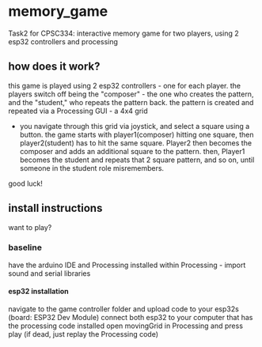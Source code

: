 # memory_game
Task2 for CPSC334: interactive memory game for two players, using 2 esp32 controllers and processing

## how does it work?
this game is played using 2 esp32 controllers - one for each player. 
the players switch off being the "composer" - the one who creates the pattern, and the "student," who repeats the pattern back.
the pattern is created and repeated via a Processing GUI - a 4x4 grid
- you navigate through this grid via joystick, and select a square using a button.
the game starts with player1(composer) hitting one square, then player2(student) has to hit the same square.
Player2 then becomes the composer and adds an additional square to the pattern.
then, Player1 becomes the student and repeats that 2 square pattern, and so on, until someone in the student role misremembers.

good luck!

## install instructions
want to play? 

### baseline 
have the arduino IDE and Processing installed 
within Processing - import sound and serial libraries

#### esp32 installation
navigate to the game controller folder and upload code to your esp32s (board: ESP32 Dev Module)
connect both esp32 to your computer that has the processing code installed
open movingGrid in Processing and press play (if dead, just replay the Processing code)
